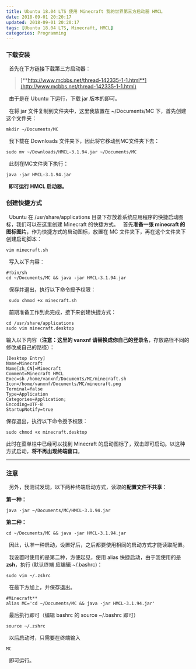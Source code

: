 ```yaml
---
title: Ubuntu 18.04 LTS 使用 Minecraft 我的世界第三方启动器 HMCL
date: 2018-09-01 20:20:17
updated: 2018-09-01 20:20:17
tags: [Ubuntu 18.04 LTS, Minecraft, HMCL]
categories: Programming
---
```

### 下载安装
&nbsp;&nbsp;首先在下方链接下载第三方启动器：

> [**http://www.mcbbs.net/thread-142335-1-1.html**](http://www.mcbbs.net/thread-142335-1-1.html)

&nbsp;&nbsp;由于是在 Ubuntu 下运行，下载 jar 版本的即可。

&nbsp;&nbsp;在将 jar 文件复制到文件夹中，这里我放置在 ~/Documents/MC 下，首先创建这个文件夹：
```
mkdir ~/Documents/MC
```
&nbsp;&nbsp;我下载在 Downloads 文件夹下，因此将它移动到MC文件夹下去：
```
sudo mv ~/Downloads/HMCL-3.1.94.jar ~/Documents/MC
```
&nbsp;&nbsp;此刻在MC文件夹下执行：
```
java -jar HMCL-3.1.94.jar 
```
**&nbsp;&nbsp;即可运行 HMCL 启动器。**

### 创建快捷方式
&nbsp;&nbsp;Ubuntu 在 /usr/share/applications 目录下存放着系统应用程序的快捷启动图标，我们可以在这里创建 Minecraft 的快捷方式。
&nbsp;&nbsp;首先**准备一张 minecraft 的图标图片**，作为快捷方式的启动图标，放置在 MC 文件夹下，再在这个文件夹下创建启动脚本：
```
vim minecraft.sh
```
&nbsp;&nbsp;写入以下内容：
```
#!bin/sh
cd ~/Documents/MC && java -jar HMCL-3.1.94.jar
```
&nbsp;&nbsp;保存并退出，执行以下命令授予权限：
```
 sudo chmod +x minecraft.sh
```
&nbsp;&nbsp;前期准备工作到此完成，接下来创建快捷方式：
```
cd /usr/share/applications
sudo vim minecraft.desktop
```
输入以下内容（**注意：这里的 vanxnf 请替换成你自己的登录名**，存放路径不同的修改成自己的路径）：
```
[Desktop Entry]
Name=Minecraft
Name[zh_CN]=Minecraft
Comment=Minecraft HMCL
Exec=sh /home/vanxnf/Documents/MC/minecraft.sh
Icon=/home/vanxnf/Documents/MC/minecraft.png
Terminal=false
Type=Application
Categories=Application;
Encoding=UTF-8
StartupNotify=true
```
保存退出，执行以下命令授予权限：
```
sudo chmod +x minecraft.desktop
```
此时在菜单栏中已经可以找到 Minecraft 的启动图标了，双击即可启动。以这种方式启动，**将不再出现终端窗口**。

---

### 注意

&nbsp;&nbsp;另外，我测试发现，以下两种终端启动方式，读取的**配置文件不共享**：

**第一种：**
```
java -jar ~/Documents/MC/HMCL-3.1.94.jar
```
**第二种：**
```
cd ~/Documents/MC && java -jar HMCL-3.1.94.jar
```
&nbsp;&nbsp;因此，认准一种启动，设置好后，之后都要使用相同的启动方式才能读取配置。

&nbsp;&nbsp;我设置时使用的是第二种，方便起见，使用 alias 快捷启动，由于我使用的是**zsh**，执行 (默认终端 应编辑 ~/.bashrc)：
```
sudo vim ~/.zshrc
```
&nbsp;&nbsp;在最下方加上，并保存退出。
```
#Minecraft**
alias MC='cd ~/Documents/MC && java -jar HMCL-3.1.94.jar'
```
&nbsp;&nbsp;最后执行即可（编辑 bashrc 的 source ~/.bashrc 即可）
```
source ~/.zshrc
```
&nbsp;&nbsp;以后启动时，只需要在终端输入 
```
MC
```
&nbsp;&nbsp;即可运行。
